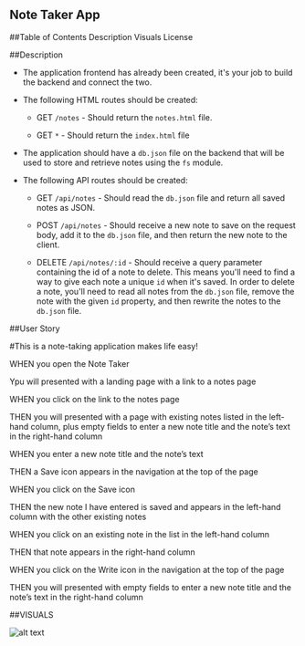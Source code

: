 ## Note Taker App  

##Table of Contents
Description
Visuals
License



##Description

* The application frontend has already been created, it's your job to build the backend and connect the two.

* The following HTML routes should be created:

  * GET `/notes` - Should return the `notes.html` file.

  * GET `*` - Should return the `index.html` file

* The application should have a `db.json` file on the backend that will be used to store and retrieve notes using the `fs` module.

* The following API routes should be created:

  * GET `/api/notes` - Should read the `db.json` file and return all saved notes as JSON.

  * POST `/api/notes` - Should receive a new note to save on the request body, add it to the `db.json` file, and then return the new note to the client.

  * DELETE `/api/notes/:id` - Should receive a query parameter containing the id of a note to delete. This means you'll need to find a way to give each note a unique `id` when it's saved. In order to delete a note, you'll need to read all notes from the `db.json` file, remove the note with the given `id` property, and then rewrite the notes to the `db.json` file.
  
##User Story

#This is a note-taking application makes life easy! 

WHEN you open the Note Taker

Ypu will presented with a landing page with a link to a notes page

WHEN you click on the link to the notes page

THEN you will presented with a page with existing notes listed in the left-hand column, plus empty fields to enter a new note title and the note’s text in the right-hand column

WHEN you enter a new note title and the note’s text

THEN a Save icon appears in the navigation at the top of the page

WHEN you click on the Save icon

THEN the new note I have entered is saved and appears in the left-hand column with the other existing notes

WHEN you click on an existing note in the list in the left-hand column

THEN that note appears in the right-hand column

WHEN you click on the Write icon in the navigation at the top of the page

THEN you will presented with empty fields to enter a new note title and the note’s text in the right-hand column

##VISUALS

![alt text](https://james-fisher-web-developer.com/media/note-taker-1.png)
